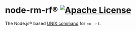 # node-rm-rf® [![Apache License](https://img.shields.io/badge/license-MIT-blue.svg)](https://github.com/iamprabhat/node-rm-rf/blob/master/LICENSE)
The Node.js® based [UNIX command](http://en.wikipedia.org/wiki/Rm_(Unix)) for `rm -rf`.
